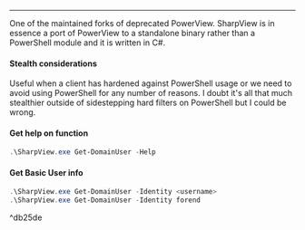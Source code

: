 -- -
One of the maintained forks of deprecated PowerView. SharpView is in essence a port of  PowerView to a standalone binary rather than a PowerShell module and it is written in C#. 

#### Stealth considerations
Useful when a client has hardened against PowerShell usage or we need to avoid using PowerShell for any number of reasons. I doubt it's all that much stealthier outside of sidestepping hard filters on PowerShell but I could be wrong. 
#### Get help on function
```powershell
.\SharpView.exe Get-DomainUser -Help
```
#### Get Basic User info
```powershell
.\SharpView.exe Get-DomainUser -Identity <username> 
.\SharpView.exe Get-DomainUser -Identity forend
```

^db25de
